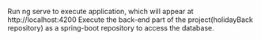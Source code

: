 Run ng serve to execute application, which will appear at http://localhost:4200
Execute the back-end part of the project(holidayBack repository) as a spring-boot repository to access the database.
